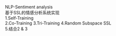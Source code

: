 NLP-Sentiment analysis  
基于SSL的情感分析系统实现  
1.Self-Training  
2.Co-Training 
3.Tri-Training
4.Random Subspace SSL  
5.结合2 & 3  
